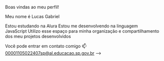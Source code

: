 
Boas vindas ao meu perfil!

Meu nome é Lucas Gabriel

Estou estudando na Alura
Estou me desenvolvendo na linguagem JavaScript
Utilizo esse espaço para minha organização e compartilhamento dos meu projetos desenvolvidos

Você pode entrar em contato comigo 📫
00001105022407sp@al.educacao.sp.gov.br
-->

